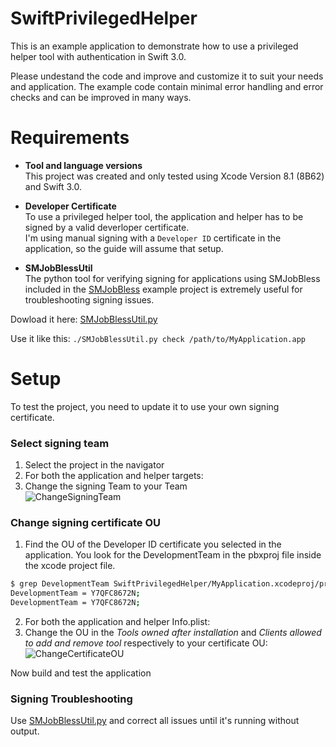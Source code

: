 # SwiftPrivilegedHelper

This is an example application to demonstrate how to use a privileged helper tool with authentication in Swift 3.0.

Please undestand the code and improve and customize it to suit your needs and application. The example code contain minimal error handling and error checks and can be improved in many ways.

# Requirements

* **Tool and language versions**  
 This project was created and only tested using Xcode Version 8.1 (8B62) and Swift 3.0.

* **Developer Certificate**  
 To use a privileged helper tool, the application and helper has to be signed by a valid deverloper certificate.  
 I'm using manual signing with a `Developer ID` certificate in the application, so the guide will assume that setup.

* **SMJobBlessUtil**  
 The python tool for verifying signing for applications using SMJobBless included in the [SMJobBless](https://developer.apple.com/library/content/samplecode/SMJobBless/Introduction/Intro.html#//apple_ref/doc/uid/DTS40010071-Intro-DontLinkElementID_2) example project is extremely useful for troubleshooting signing issues.  
 
 Dowload it here: [SMJobBlessUtil.py](https://developer.apple.com/library/content/samplecode/SMJobBless/Listings/SMJobBlessUtil_py.html)
 
 Use it like this: `./SMJobBlessUtil.py check /path/to/MyApplication.app`

# Setup

To test the project, you need to update it to use your own signing certificate.

### Select signing team
1. Select the project in the navigator
2. For both the application and helper targets:
3. Change the signing Team to your Team  
 ![ChangeSigningTeam](https://github.com/erikberglund/SwiftPrivilegedHelper/blob/master/Screenshots/ChangeSigningTeam.png)
 
### Change signing certificate OU
1. Find the OU of the Developer ID certificate you selected in the application. You look for the DevelopmentTeam in the pbxproj file inside the xcode project file.
 
 ```bash
 $ grep DevelopmentTeam SwiftPrivilegedHelper/MyApplication.xcodeproj/project.pbxproj
 DevelopmentTeam = Y7QFC8672N;
 DevelopmentTeam = Y7QFC8672N;
 ```
2. For both the application and helper Info.plist:
3. Change the OU in the _Tools owned after installation_ and _Clients allowed to add and remove tool_ respectively to your certificate OU:  
 ![ChangeCertificateOU](https://github.com/erikberglund/SwiftPrivilegedHelper/blob/master/Screenshots/ChangeCertificateOU.png)

Now build and test the application

### Signing Troubleshooting

Use [SMJobBlessUtil.py](https://developer.apple.com/library/content/samplecode/SMJobBless/Listings/SMJobBlessUtil_py.html) and correct all issues until it's running without output.